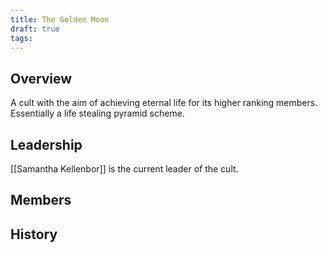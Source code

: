```yaml
---
title: The Golden Moon
draft: true
tags:
---
```

## Overview
A cult with the aim of achieving eternal life for its higher ranking members. Essentially a life stealing pyramid scheme.
## Leadership
[[Samantha Kellenbor]] is the current leader of the cult.
## Members

## History  
